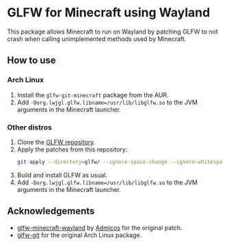 # GLFW for Minecraft using Wayland

This package allows Minecraft to run on Wayland by patching GLFW to not crash when calling unimplemented methods used by Minecraft.

## How to use

### Arch Linux

1. Install the `glfw-git-minecraft` package from the AUR.
2. Add `-Dorg.lwjgl.glfw.libname=/usr/lib/libglfw.so` to the JVM arguments in the Minecraft launcher.

### Other distros

1. Clone the [GLFW repository](https://github.com/glfw/glfw).
2. Apply the patches from this repository:
    ```sh
    git apply --directory=glfw/ --ignore-space-change --ignore-whitespace --reject --verbose -- *.patch
    ```
3. Build and install GLFW as usual.
4. Add `-Dorg.lwjgl.glfw.libname=/usr/lib/libglfw.so` to the JVM arguments in the Minecraft launcher.

## Acknowledgements

- [glfw-minecraft-wayland](https://github.com/Admicos/minecraft-wayland) by [Admicos](https://github.com/Admicos) for the original patch.
- [glfw-git](https://aur.archlinux.org/packages/glfw-git) for the original Arch Linux package.